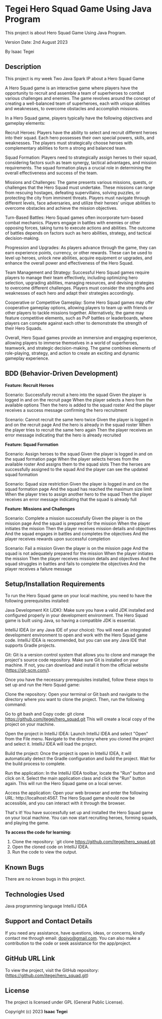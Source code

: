# Tegei Hero Squad Game Using Java Program

This project is about Hero Squad Game Using Java Program.

Version Date: 2nd August 2023

By Isaac Tegei

## Description

This project is my week Two Java Spark IP about a Hero Squad Game

A Hero Squad game is an interactive game where players have the opportunity to recruit and assemble a team of superheroes to combat various challenges and enemies. The game revolves around the concept of creating a well-balanced team of superheroes, each with unique abilities and weaknesses, to overcome obstacles and accomplish missions.

In a Hero Squad game, players typically have the following objectives and gameplay elements:

Recruit Heroes: Players have the ability to select and recruit different heroes into their squad. Each hero possesses their own special powers, skills, and weaknesses. The players must strategically choose heroes with complementary abilities to form a strong and balanced team.

Squad Formation: Players need to strategically assign heroes to their squad, considering factors such as team synergy, tactical advantages, and mission requirements. The squad formation plays a crucial role in determining the overall effectiveness and success of the team.

Missions and Challenges: The game presents various missions, quests, or challenges that the Hero Squad must undertake. These missions can range from rescuing hostages, defeating supervillains, solving puzzles, or protecting the city from imminent threats. Players must navigate through different levels, face adversaries, and utilize their heroes' unique abilities to overcome obstacles and achieve the mission objectives.

Turn-Based Battles: Hero Squad games often incorporate turn-based combat mechanics. Players engage in battles with enemies or other opposing forces, taking turns to execute actions and abilities. The outcome of battles depends on factors such as hero abilities, strategy, and tactical decision-making.

Progression and Upgrades: As players advance through the game, they can earn experience points, currency, or other rewards. These can be used to level up heroes, unlock new abilities, acquire equipment or upgrades, and enhance the overall power and effectiveness of the Hero Squad.

Team Management and Strategy: Successful Hero Squad games require players to manage their team effectively, including optimizing hero selection, upgrading abilities, managing resources, and devising strategies to overcome different challenges. Players must consider the strengths and weaknesses of each hero and adapt their strategies accordingly.

Cooperative or Competitive Gameplay: Some Hero Squad games may offer cooperative gameplay options, allowing players to team up with friends or other players to tackle missions together. Alternatively, the game may feature competitive elements, such as PvP battles or leaderboards, where players can compete against each other to demonstrate the strength of their Hero Squads.

Overall, Hero Squad games provide an immersive and engaging experience, allowing players to immerse themselves in a world of superheroes, teamwork, and strategic decision-making. The game combines elements of role-playing, strategy, and action to create an exciting and dynamic gameplay experience.

## BDD (Behavior-Driven Development)
**Feature: Recruit Heroes**

Scenario: Successfully recruit a hero into the squad Given the player is logged in and on the recruit page When the player selects a hero from the available options Then the hero is added to the squad roster And the player receives a success message confirming the hero recruitment

Scenario: Cannot recruit the same hero twice Given the player is logged in and on the recruit page And the hero is already in the squad roster When the player tries to recruit the same hero again Then the player receives an error message indicating that the hero is already recruited

**Feature: Squad Formation**

Scenario: Assign heroes to the squad Given the player is logged in and on the squad formation page When the player selects heroes from the available roster And assigns them to the squad slots Then the heroes are successfully assigned to the squad And the player can see the updated squad formation

Scenario: Squad size restriction Given the player is logged in and on the squad formation page And the squad has reached the maximum size limit When the player tries to assign another hero to the squad Then the player receives an error message indicating that the squad is already full

**Feature: Missions and Challenges**

Scenario: Complete a mission successfully Given the player is on the mission page And the squad is prepared for the mission When the player initiates the mission Then the player receives mission details and objectives And the squad engages in battles and completes the objectives And the player receives rewards upon successful completion

Scenario: Fail a mission Given the player is on the mission page And the squad is not adequately prepared for the mission When the player initiates the mission Then the player receives mission details and objectives And the squad struggles in battles and fails to complete the objectives And the player receives a failure message

## Setup/Installation Requirements

To run the Hero Squad game on your local machine, you need to have the following prerequisites installed:

Java Development Kit (JDK): Make sure you have a valid JDK installed and configured properly in your development environment. The Hero Squad game is built using Java, so having a compatible JDK is essential.

IntelliJ IDEA (or any Java IDE of your choice): You will need an integrated development environment to open and work with the Hero Squad game code. IntelliJ IDEA is recommended, but you can use any Java IDE that supports Gradle projects.

Git: Git is a version control system that allows you to clone and manage the project's source code repository. Make sure Git is installed on your machine. If not, you can download and install it from the official website (https://git-scm.com/).

Once you have the necessary prerequisites installed, follow these steps to set up and run the Hero Squad game:

Clone the repository: Open your terminal or Git bash and navigate to the directory where you want to clone the project. Then, run the following command:

Go to git bash and Copy code: git clone https://github.com/itegei/hero_squad.git This will create a local copy of the project on your machine.

Open the project in IntelliJ IDEA: Launch IntelliJ IDEA and select "Open" from the File menu. Navigate to the directory where you cloned the project and select it. IntelliJ IDEA will load the project.

Build the project: Once the project is open in IntelliJ IDEA, it will automatically detect the Gradle configuration and build the project. Wait for the build process to complete.

Run the application: In the IntelliJ IDEA toolbar, locate the "Run" button and click on it. Select the main application class and click the "Run" button again. This will run the Hero Squad game on a local server.

Access the application: Open your web browser and enter the following URL: http://localhost:4567. The Hero Squad game should now be accessible, and you can interact with it through the browser.

That's it! You have successfully set up and installed the Hero Squad game on your local machine. You can now start recruiting heroes, forming squads, and playing the game.

**To access the code for learning:**

1. Clone the repository: `git clone https://github.com/itegei/hero_squad.git
2. Open the cloned code on IntelliJ IDEA.
3. Run the code to view the output.

## Known Bugs

There are no known bugs in this project.

## Technologies Used

Java programming language
IntelliJ IDEA

## Support and Contact Details

If you need any assistance, have questions, ideas, or concerns, kindly contact me through email: dopiyo@gmail.com. You can also make a contribution to the code or seek assistance for the app/project.

## GitHub URL Link

To view the project, visit the GitHub repository:(https://github.com/itegei/hero_squad.git)

## License

The project is licensed under GPL (General Public License).

Copyright (c) 2023 **Isaac Tegei**
